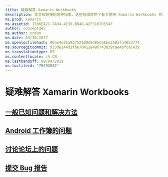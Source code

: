 ```yaml
---
title: 疑难解答 Xamarin Workbooks
description: 本文档链接到各种指南，这些指南提供了有关使用 Xamarin Workbooks 的疑难解答信息。 链接的内容讨论常见的已知问题、Android 工作簿问题，并提供与支持相关的资源。
ms.prod: xamarin
ms.assetid: 1706EA2C-7A94-4E30-BD4D-A2F31070554F
author: conceptdev
ms.author: crdun
ms.date: 03/30/2017
ms.openlocfilehash: 06ae4e3ba93752100d9d05da6be258afa4053774
ms.sourcegitcommit: 933de144d1fbe7d412e49b743839cae4bfcac439
ms.translationtype: MT
ms.contentlocale: zh-CN
ms.lasthandoff: 09/04/2019
ms.locfileid: "70293032"
---
```

# <a name="troubleshooting-xamarin-workbooks"></a>疑难解答 Xamarin Workbooks

## <a name="general-known-issues--workaroundsgeneralmd"></a>[一般已知问题和解决方法](general.md)

## <a name="issues-with-android-workbooksandroidmd"></a>[Android 工作簿的问题](android.md)

## <a name="discuss-issues-on-the-forumsforums"></a>[讨论论坛上的问题][forums]

## <a name="file-a-bug-reporttoolsworkbooksinstallmdreporting-bugs"></a>[提交 Bug 报告](~/tools/workbooks/install.md#reporting-bugs)

[forums]: https://forums.xamarin.com/categories/inspector
